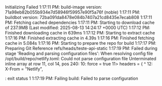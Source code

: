 Initializing
Failed
1:17:11 PM: build-image version: 71a98eb82b055b934e7d58946f59957e90f5a76f (noble)
1:17:11 PM: buildbot version: 72ba091da8478e084b7407a21cd8435e7ecab808
1:17:11 PM: Fetching cached dependencies
1:17:11 PM: Starting to download cache of 237.9MB (Last modified: 2025-08-13 14:24:17 +0000 UTC)
1:17:12 PM: Finished downloading cache in 639ms
1:17:12 PM: Starting to extract cache
1:17:16 PM: Finished extracting cache in 4.39s
1:17:16 PM: Finished fetching cache in 5.084s
1:17:16 PM: Starting to prepare the repo for build
1:17:17 PM: Preparing Git Reference refs/heads/teste-api-static
1:17:19 PM: Failed during stage 'Reading and parsing configuration files': 
When resolving config file /opt/build/repo/netlify.toml:
Could not parse configuration file
Unterminated inline array at row 11, col 14, pos 240:
10:   force = true
11>   headers = {
                 ^
12:     X-From = "Netlify",



: exit status 1
1:17:19 PM: Failing build: Failed to parse configuration